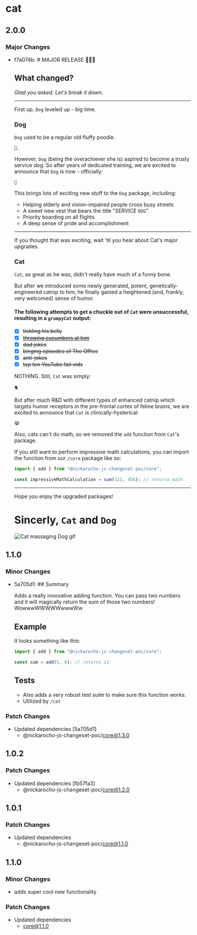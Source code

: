 # cat

## 2.0.0

### Major Changes

- f7a074b: # MAJOR RELEASE 🎉🎉🎉

  ## What changed?

  _Glad you asked. Let's break it down._

  ***

  First up, `Dog` leveled up - big time.

  ### Dog

  `Dog` used to be a regular old fluffy poodle.

  ```
  🐩.
  ```

  However, `Dog` (being the overachiever she is) aspired to become a trusty service dog. So after years of dedicated training, we are excited to announce that `Dog` is now - officially:

  ```
  🦮
  ```

  This brings lots of exciting new stuff to the `Dog` package, including:

  - Helping elderly and vision-impaired people cross busy streets
  - A sweet new vest that bears the title "SERVICE `DOG`"
  - Priority boarding on all flights
  - A deep sense of pride and accomplishment

  ***

  If you thought that was exciting, wait 'til you hear about Cat's major upgrades.

  ### Cat

  `Cat`, as great as he was, didn't really have much of a funny bone.

  But after we introduced some newly generated, potent, genetically-engineered catnip to him, he finally gained a heightened (and, frankly, very welcomed) sense of humor.

  #### The following attempts to get a chuckle out of `Cat` were unsuccessful, resulting in a `grumpyCat` output:

  - [x] ~~tickling his belly~~
  - [x] ~~[throwing cucumbers at him](https://www.youtube.com/watch?v=2acZIOSV9LY)~~
  - [x] ~~dad jokes~~
  - [x] ~~binging episodes of The Office~~
  - [x] ~~anti-jokes~~
  - [x] ~~top ten YouTube fail vids~~

  NOTHING. Still, `Cat` was simply:

  ```
  🐈
  ```

  But after much R&D with different types of enhanced catnip which targets humor receptors in the pre-frontal cortex of feline brains, we are excited to announce that `Cat` is clinically-hysterical:

  ```
  😹
  ```

  Also, cats can't do math, so we removed the `add` function from `Cat`'s package.

  If you still want to perform impressive math calculations, you can import the function from our `/core` package like so:

  ```js
  import { add } from "@nickarocho-js-changeset-poc/core";

  const impressiveMathCalculation = sum(123, 456); // returns math
  ```

  ***

  Hope you enjoy the upgraded packages!

  # Sincerly, `Cat` and `Dog`

  ![Cat massaging Dog gif](./cat-dog-gif.gif)

## 1.1.0

### Minor Changes

- 5a705d1: ## Summary

  Adds a really innovative adding function. You can pass two numbers and it will magically return the sum of those two numbers! WowwwWWWWWwwwWw

  ## Example

  It looks something like this:

  ```js
  import { add } from "@nickarocho-js-changeset-poc/core";

  const sum = add(5, 6); // returns 11
  ```

  ## Tests

  - Also adds a very robust test suite to make sure this function works.
  - Utilized by `/cat`

### Patch Changes

- Updated dependencies [5a705d1]
  - @nickarocho-js-changeset-poc/core@1.3.0

## 1.0.2

### Patch Changes

- Updated dependencies [fb57fa3]
  - @nickarocho-js-changeset-poc/core@1.2.0

## 1.0.1

### Patch Changes

- Updated dependencies
  - @nickarocho-js-changeset-poc/core@1.1.0

## 1.1.0

### Minor Changes

- adds super cool new functionality

### Patch Changes

- Updated dependencies
  - core@1.1.0

